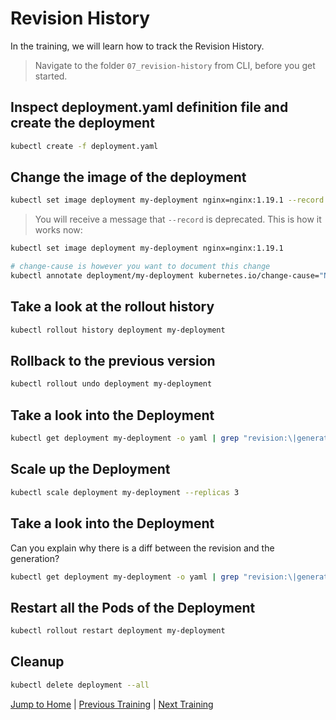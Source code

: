 # Revision History

In the training, we will learn how to track the Revision History.

>Navigate to the folder `07_revision-history` from CLI, before you get started. 

## Inspect deployment.yaml definition file and create the deployment

```bash
kubectl create -f deployment.yaml
```

## Change the image of the deployment

```bash
kubectl set image deployment my-deployment nginx=nginx:1.19.1 --record
```

> You will receive a message that `--record` is deprecated. This is how it works now:

```bash
kubectl set image deployment my-deployment nginx=nginx:1.19.1

# change-cause is however you want to document this change
kubectl annotate deployment/my-deployment kubernetes.io/change-cause="Nginx version is updated to 1.19.1"
```

## Take a look at the rollout history

```bash
kubectl rollout history deployment my-deployment
```

## Rollback to the previous version

```bash
kubectl rollout undo deployment my-deployment
```

## Take a look into the Deployment

```bash
kubectl get deployment my-deployment -o yaml | grep "revision:\|generation:\|resourceVersion:"
```

## Scale up the Deployment

```bash
kubectl scale deployment my-deployment --replicas 3
```

## Take a look into the Deployment

Can you explain why there is a diff between the revision and the generation?

```bash
kubectl get deployment my-deployment -o yaml | grep "revision:\|generation:\|resourceVersion:"
```

## Restart all the Pods of the Deployment

```bash
kubectl rollout restart deployment my-deployment
```

## Cleanup

```bash
kubectl delete deployment --all
```

[Jump to Home](../README.md) | [Previous Training](../06_deployments/README.md) | [Next Training](../08_services/README.md)